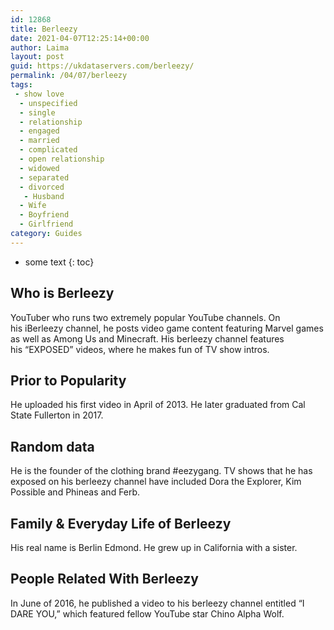 ```yaml
---
id: 12868
title: Berleezy
date: 2021-04-07T12:25:14+00:00
author: Laima
layout: post
guid: https://ukdataservers.com/berleezy/
permalink: /04/07/berleezy
tags:
 - show love
  - unspecified
  - single
  - relationship
  - engaged
  - married
  - complicated
  - open relationship
  - widowed
  - separated
  - divorced
   - Husband
  - Wife
  - Boyfriend
  - Girlfriend
category: Guides
---
```


* some text
{: toc}


## Who is Berleezy
                  
                  
                  
YouTuber who runs two extremely popular YouTube channels. On his iBerleezy channel, he posts video game content featuring Marvel games as well as Among Us and Minecraft. His berleezy channel features his &#8220;EXPOSED&#8221; videos, where he makes fun of TV show intros. 
                  
              
            
              
            
                
                
                
## Prior to Popularity
                  
                  
                  
He uploaded his first video in April of 2013. He later graduated from Cal State Fullerton in 2017. 
                  
              
            
              
            
                
                
                
## Random data
                  
                  
                  
He is the founder of the clothing brand #eezygang. TV shows that he has exposed on his berleezy channel have included Dora the Explorer, Kim Possible and Phineas and Ferb. 
                  
              
            
              
            
                
                
                
## Family & Everyday Life of Berleezy
                  
                  
                  
His real name is Berlin Edmond. He grew up in California with a sister.
                  
              
            
              
            
                
                
                
## People Related With Berleezy
                  
                  
                  
In June of 2016, he published a video to his berleezy channel entitled &#8220;I DARE YOU,&#8221; which featured fellow YouTube star Chino Alpha Wolf. 
                  
              
            
              
            
                
              
            
              
              
            
            
              
            
          
          
          
